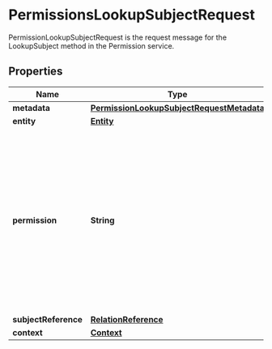 

# PermissionsLookupSubjectRequest

PermissionLookupSubjectRequest is the request message for the LookupSubject method in the Permission service.

## Properties

| Name | Type | Description | Notes |
|------------ | ------------- | ------------- | -------------|
|**metadata** | [**PermissionLookupSubjectRequestMetadata**](PermissionLookupSubjectRequestMetadata.md) |  |  [optional] |
|**entity** | [**Entity**](Entity.md) |  |  [optional] |
|**permission** | **String** | Permission to be checked, can be a permission or relation. Required, and must match the pattern \&quot;^([a-zA-Z][a-zA-Z0-9_]{1,62}[a-zA-Z0-9])$\&quot;, max 64 bytes. |  [optional] |
|**subjectReference** | [**RelationReference**](RelationReference.md) |  |  [optional] |
|**context** | [**Context**](Context.md) |  |  [optional] |



